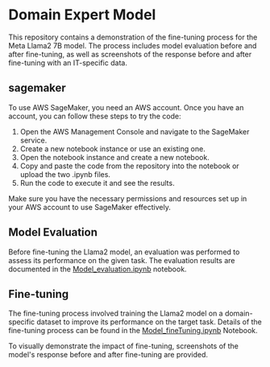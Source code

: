 # Domain Expert Model

This repository contains a demonstration of the fine-tuning process for the Meta Llama2 7B model. The process includes model evaluation before and after fine-tuning, as well as screenshots of the response before and after fine-tuning with an IT-specific data.

## sagemaker

To use AWS SageMaker, you need an AWS account. Once you have an account, you can follow these steps to try the code:

1. Open the AWS Management Console and navigate to the SageMaker service.
2. Create a new notebook instance or use an existing one.
3. Open the notebook instance and create a new notebook.
4. Copy and paste the code from the repository into the notebook or upload the two .ipynb files.
5. Run the code to execute it and see the results.

Make sure you have the necessary permissions and resources set up in your AWS account to use SageMaker effectively.
## Model Evaluation

Before fine-tuning the Llama2 model, an evaluation was performed to assess its performance on the given task. The evaluation results are documented in the [Model_evaluation.ipynb](Model_evaluation.ipynb) notebook. 
## Fine-tuning

The fine-tuning process involved training the Llama2 model on a domain-specific dataset to improve its performance on the target task. Details of the fine-tuning process can be found in the [Model_fineTuning.ipynb](Model_fineTuning.ipynb) Notebook.

To visually demonstrate the impact of fine-tuning, screenshots of the model's response before and after fine-tuning are provided. 
